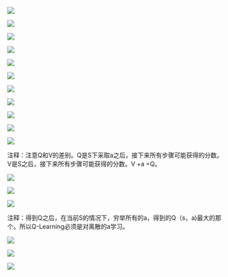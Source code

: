 ![](assets/2022-04-07-13-49-03-image.png)

![](assets/2022-04-07-13-58-06-image.png)

![](assets/2022-04-07-13-58-50-image.png)

![](assets/2022-04-07-14-00-05-image.png)

![](assets/2022-04-07-14-01-51-image.png)

![](assets/2022-04-07-14-06-28-image.png)

![](assets/2022-04-07-14-08-05-image.png)

![](assets/2022-04-07-14-13-22-image.png)

![](assets/2022-04-07-14-14-15-image.png)

![](assets/2022-04-07-14-14-37-image.png)

![](assets/2022-04-07-14-17-26-image.png)

注释：注意Q和V的差别。Q是S下采取a之后，接下来所有步骤可能获得的分数。V是S之后，接下来所有步骤可能获得的分数。V +a =Q。

![](assets/2022-04-07-14-21-16-image.png)

![](assets/2022-04-07-14-23-29-image.png)

![](assets/2022-04-07-14-28-09-image.png)

注释：得到Q之后，在当前S的情况下，穷举所有的a，得到的Q（s，a)最大的那个。所以Q-Learning必须是对离散的a学习。

![](assets/2022-04-07-14-29-36-image.png)

![](assets/2022-04-07-14-30-40-image.png)

![](assets/2022-04-07-14-32-34-image.png)
